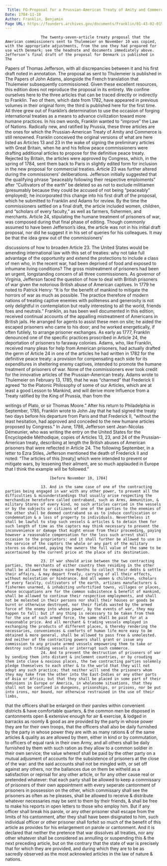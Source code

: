 ```yaml
---
 Title: FO-Proposal for a Prussian-American Treaty of Amity and Commerce: Articles 13, 23, and 24, [before 10 November 1784]
Date: 1784-11-10
Author: Franklin, Benjamin
Page URL: https://founders.archives.gov/documents/Franklin/01-43-02-0159
---
```


				
					The twenty-seven-article treaty proposal that the American commissioners sent to Thulemeier on November 10 was copied, with the appropriate adjustments, from the one they had prepared for use with Denmark; see the headnote and documents immediately above. Jefferson’s final draft of the proposal for Denmark is published in The

Papers of Thomas Jefferson, with all discrepancies between it and his first draft noted in annotation. The proposal as sent to Thulemeier is published in The Papers of John Adams, alongside the French translation that Thulemeier subsequently commissioned. Given these excellent resources, this edition does not reproduce the proposal in its entirety. We confine ourselves here to the three articles that can be traced directly or indirectly to Franklin. Two of them, which date from 1782, have appeared in previous volumes in their original form; the third is published here for the first time. All three grew out of Franklin’s determination to use the occasion of forging international treaties as a means to advance civilization toward more humane practices. In his own words, Franklin wanted to “improve” the Law of Nations. Radically new, and ratified by Prussia, these three articles are the ones for which the Prussian-American Treaty of Amity and Commerce is still renowned.
					Franklin conceived the original versions of what are here listed as Articles 13 and 23 in the wake of signing the preliminary articles with Great Britain, when he and his fellow peace commissioners were drafting additional articles to propose for the definitive peace treaty. Rejected by Britain, the articles were approved by Congress, which, in the spring of 1784, sent them back to Paris in slightly edited form for inclusion in the new proposal for commercial treaties.
					Article 23 was further altered during the commissioners’ deliberations. Jefferson initially suggested that the qualifying phrase “peaceably following their respective emploiments” after “Cultivators of the earth” be deleted so as not to exclude militiamen (presumably because they could be accused of not being “peaceably” employed); he incorporated this change into his first draft of the proposal, which he submitted to Franklin and Adams for review. By the time the commissioners settled on a final draft, the article included women, children, and “scholars of every faculty,” as well as farmers, fishermen, and merchants.
					Article 24, stipulating the humane treatment of prisoners of war, was composed during that final phase of editing. Though commonly assumed to have been Jefferson’s idea, the article was not in his initial draft proposal, nor did he suggest it in his set of queries for his colleagues. It may be that the idea grew out of the commissioners’

discussions of how to broaden Article 23. The United States would be amending international law with this set of treaties: why not take full advantage of the opportunity and extend the protections to include a class of men who, in the recent war, had been deprived of food and exposed to inhumane living conditions?
					The gross mistreatment of prisoners had been an urgent, longstanding concern of all three commissioners. As governor of Virginia, Jefferson faced the question of how to deal with British prisoners of war given the notorious British abuse of American captives. In 1779 he noted to Patrick Henry: “It is for the benefit of mankind to mitigate the horrors of war as much as possible. The practice therefore of modern nations of treating captive enemies with politeness and generosity is not only delightful in contemplation but really interesting to all the world, friends foes and neutrals.” Franklin, as has been well documented in this edition, received continual accounts of the appalling mistreatment of Americans in British jails. He arranged for agents to assist these men on site; he aided the escaped prisoners who came to his door; and he worked energetically, if often futilely, to arrange prisoner exchanges. As early as 1777, Franklin denounced one of the specific practices proscribed in Article 24, the deportation of prisoners to faraway colonies. Adams, who, like Franklin, received many pleas for help from American prisoners, had actually drafted the germ of Article 24 in one of the articles he had written in 1782 for the definitive peace treaty: a provision for compensating each side for its expenditures in sheltering enemy captives, intended to promote the humane treatment of prisoners of war.
					None of the commissioners ever took credit for the innovative articles of the Prussian-American treaty. Adams wrote to Thulemeier on February 13, 1785, that he was “charmed” that Frederick II agreed “to the Platonic Philosophy of some of our Articles, which are at least a good Lesson to Mankind, and will derive more Influence from a Treaty ratified by the King of Prussia, than from the

writings of Plato, or sir Thomas Moore.” After his return to Philadelphia in September, 1785, Franklin wrote to John Jay that he had signed the treaty two days before his departure from Paris and that Frederick II, “without the least hesitation, had approved and conceded to the new humane articles proposed by Congress.” In June, 1786, Jefferson sent Jean-Nicolas Démeunier, who was writing the entry on the United States for the Encyclopédie Méthodique, copies of Articles 13, 23, and 24 of the Prussian-American treaty, describing at length the British abuses of American prisoners that were reflected in Article 24. The following September, in a letter to Ezra Stiles, Jefferson mentioned the death of Frederick II and noted: “The articles of this [treaty] which were intended to prevent or mitigate wars, by lessening their ailment, are so much applauded in Europe that I think the example will be followed.”
				
				
					
						[before November 10, 1784]
					
					13. And in the same case of one of the contracting parties being engaged in war with any other power, to prevent all the difficulties & misunderstandings that usually arise respecting the merchandize heretofore called contraband, such as Arms, Ammunition, & military Stores of every kind, no such articles carried in the vessels or by the subjects or citizens of one of the parties to the enemies of the other shall be deemed contraband so as to induce confiscation or condemnation & a loss of property to individuals. Nevertheless it shall be lawful to stop such vessels & articles & to detain them for such length of time as the captors may think necessary to prevent the inconvenience or damage that might ensue from their proceeding, paying however a reasonable compensation for the loss such arrest shall occasion to the proprietors: and it shall further be allowed to use in the service of the captors the whole or any part of the military stores so detained, paying the owners the full value of the same to be ascertained by the current price at the place of its destination.
					
					23. If war should arise between the two contracting parties, the merchants of either country then residing in the other shall be allowed to remain nine Months to collect their debts & settle their affairs, & may depart freely, carrying of all their effects, without molestation or hindrance. And all women & children, scholars of every faculty, cultivators of the earth, artizans manufacturers & fishermen unarmed, & inhabiting unfortified towns, villages or places, whose occupations are for the common subsistence & benefit of mankind, shall be allowed to continue their respective employments, and shall not be molested in their persons nor shall their houses or goods be burnt or otherwise destroyed, nor their fields wasted by the armed force of the enemy into whose power, by the events of war, they may happen to fall: but if any thing is necessary to be taken from them for the use of such armed force, the same shall be paid for at a reasonable price. And all merchant & trading vessels employed in exchanging the products of different places, & thereby rendering the necessaries, conveniences & comforts of human life more easy to be obtained & more general, shall be allowed to pass free & unmolested. And neither of the contracting powers shall grant or issue any commission to any private armed vessels empowering them to take or destroy such trading vessels or interrupt such commerce.
					24. And to prevent the destruction of prisoners of war by sending them into distant & inclement countries, or by crouding them into close & noxious places, the two contracting parties solemnly pledge themselves to each other & to the world that they will not adopt any such practice; that neither will send the prisoners whom they may take from the other into the East-Indies or any other parts of Asia or Africa; but that they shall be placed in some part of their dominions in Europe or America, in wholesome situations, that they shall not be confined in dungeons, prisonships, or prisons, nor be put into irons, nor bound, nor otherwise restrained in the use of their limbs,

that the officers shall be enlarged on their paroles within convenient districts & have comfortable quarters, & the common men be disposed in cantonments open & extensive enough for air & exercise, & lodged in barracks as roomly & good as are provided by the party in whose power they are for their own troops, that the officers shall also be daily furnished by the party in whose power they are with as many rations & of the same articles & quality as are allowed by them, either in kind or by commutation, to officers of equal rank in their own Army, and all others shall be daily furnished by them with such ration as they allow to a common soldier in their own service; the value whereof shall be paid by the other party on a mutual adjusment of accounts for the subsistence of prisoners at the close of the war: and the said accounts shall not be mingled with, or set off against any others, nor the ballances due on them be witheld as a satisfaction or reprisal for any other article, or for any other cause real or pretended whatever: that each party shall be allowed to keep a commissary of prisoners of their own appointment with every seperate cantonment of prisoners in possession on the other, which commissary shall see the prisoners as often as he pleases, shall be allowed to receive & distribute whatever necessaries may be sent to them by their friends, & shall be free to make his reports in open letters to those who employ him. But if any officer shall break his parole, or any other prisoner shall escape from the limits of his cantonment, after they shall have been disignated to him, such individual officer or other prisoner shall forfeit so much of the benefit of this article as provides for his enlargement on parole or cantonment. And it is declared that neither the pretence that war dissolves all treaties, nor any other whatever shall be considered as annulling or suspending this & the next preceding article, but on the contrary that the state of war is precisely that for which they are provided, and during which they are to be as sacredly observed as the most acknowled articles in the law of nature & nations.
				
			
